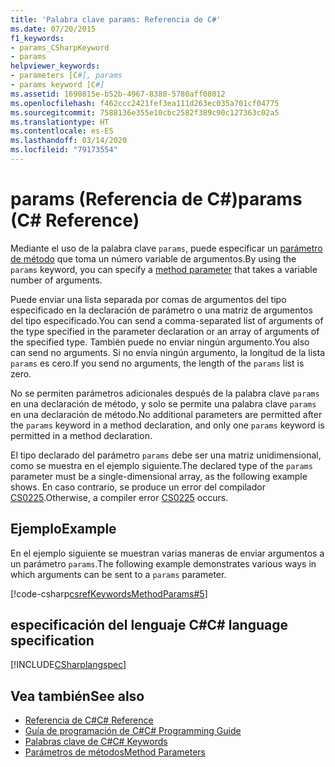 ```yaml
---
title: 'Palabra clave params: Referencia de C#'
ms.date: 07/20/2015
f1_keywords:
- params_CSharpKeyword
- params
helpviewer_keywords:
- parameters [C#], params
- params keyword [C#]
ms.assetid: 1690815e-b52b-4967-8380-5780aff08012
ms.openlocfilehash: f462ccc2421fef3ea111d263ec035a701cf04775
ms.sourcegitcommit: 7588136e355e10cbc2582f389c90c127363c02a5
ms.translationtype: HT
ms.contentlocale: es-ES
ms.lasthandoff: 03/14/2020
ms.locfileid: "79173554"
---
```

# <a name="params-c-reference"></a><span data-ttu-id="eaf47-102">params (Referencia de C#)</span><span class="sxs-lookup"><span data-stu-id="eaf47-102">params (C# Reference)</span></span>

<span data-ttu-id="eaf47-103">Mediante el uso de la palabra clave `params`, puede especificar un [parámetro de método](method-parameters.md) que toma un número variable de argumentos.</span><span class="sxs-lookup"><span data-stu-id="eaf47-103">By using the `params` keyword, you can specify a [method parameter](method-parameters.md) that takes a variable number of arguments.</span></span>

<span data-ttu-id="eaf47-104">Puede enviar una lista separada por comas de argumentos del tipo especificado en la declaración de parámetro o una matriz de argumentos del tipo especificado.</span><span class="sxs-lookup"><span data-stu-id="eaf47-104">You can send a comma-separated list of arguments of the type specified in the parameter declaration or an array of arguments of the specified type.</span></span> <span data-ttu-id="eaf47-105">También puede no enviar ningún argumento.</span><span class="sxs-lookup"><span data-stu-id="eaf47-105">You also can send no arguments.</span></span> <span data-ttu-id="eaf47-106">Si no envía ningún argumento, la longitud de la lista `params` es cero.</span><span class="sxs-lookup"><span data-stu-id="eaf47-106">If you send no arguments, the length of the `params` list is zero.</span></span>

<span data-ttu-id="eaf47-107">No se permiten parámetros adicionales después de la palabra clave `params` en una declaración de método, y solo se permite una palabra clave `params` en una declaración de método.</span><span class="sxs-lookup"><span data-stu-id="eaf47-107">No additional parameters are permitted after the `params` keyword in a method declaration, and only one `params` keyword is permitted in a method declaration.</span></span>

<span data-ttu-id="eaf47-108">El tipo declarado del parámetro `params` debe ser una matriz unidimensional, como se muestra en el ejemplo siguiente.</span><span class="sxs-lookup"><span data-stu-id="eaf47-108">The declared type of the `params` parameter must be a single-dimensional array, as the following example shows.</span></span> <span data-ttu-id="eaf47-109">En caso contrario, se produce un error del compilador [CS0225](../../misc/cs0225.md).</span><span class="sxs-lookup"><span data-stu-id="eaf47-109">Otherwise, a compiler error [CS0225](../../misc/cs0225.md) occurs.</span></span>

## <a name="example"></a><span data-ttu-id="eaf47-110">Ejemplo</span><span class="sxs-lookup"><span data-stu-id="eaf47-110">Example</span></span>

<span data-ttu-id="eaf47-111">En el ejemplo siguiente se muestran varias maneras de enviar argumentos a un parámetro `params`.</span><span class="sxs-lookup"><span data-stu-id="eaf47-111">The following example demonstrates various ways in which arguments can be sent to a `params` parameter.</span></span>

[!code-csharp[csrefKeywordsMethodParams#5](~/samples/snippets/csharp/VS_Snippets_VBCSharp/csrefKeywordsMethodParams/CS/csrefKeywordsMethodParams.cs#5)]

## <a name="c-language-specification"></a><span data-ttu-id="eaf47-112">especificación del lenguaje C#</span><span class="sxs-lookup"><span data-stu-id="eaf47-112">C# language specification</span></span>

[!INCLUDE[CSharplangspec](~/includes/csharplangspec-md.md)]

## <a name="see-also"></a><span data-ttu-id="eaf47-113">Vea también</span><span class="sxs-lookup"><span data-stu-id="eaf47-113">See also</span></span>

- [<span data-ttu-id="eaf47-114">Referencia de C#</span><span class="sxs-lookup"><span data-stu-id="eaf47-114">C# Reference</span></span>](../index.md)
- [<span data-ttu-id="eaf47-115">Guía de programación de C#</span><span class="sxs-lookup"><span data-stu-id="eaf47-115">C# Programming Guide</span></span>](../../programming-guide/index.md)
- [<span data-ttu-id="eaf47-116">Palabras clave de C#</span><span class="sxs-lookup"><span data-stu-id="eaf47-116">C# Keywords</span></span>](index.md)
- [<span data-ttu-id="eaf47-117">Parámetros de métodos</span><span class="sxs-lookup"><span data-stu-id="eaf47-117">Method Parameters</span></span>](method-parameters.md)

